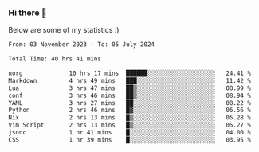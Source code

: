 ### Hi there 👋
Below are some of my statistics :)

<!--START_SECTION:waka-->

```txt
From: 03 November 2023 - To: 05 July 2024

Total Time: 40 hrs 41 mins

norg             10 hrs 17 mins  ██████░░░░░░░░░░░░░░░░░░░   24.41 %
Markdown         4 hrs 49 mins   ███░░░░░░░░░░░░░░░░░░░░░░   11.42 %
Lua              3 hrs 47 mins   ██▒░░░░░░░░░░░░░░░░░░░░░░   08.99 %
conf             3 hrs 46 mins   ██▒░░░░░░░░░░░░░░░░░░░░░░   08.94 %
YAML             3 hrs 27 mins   ██░░░░░░░░░░░░░░░░░░░░░░░   08.22 %
Python           2 hrs 46 mins   █▓░░░░░░░░░░░░░░░░░░░░░░░   06.56 %
Nix              2 hrs 13 mins   █▒░░░░░░░░░░░░░░░░░░░░░░░   05.28 %
Vim Script       2 hrs 13 mins   █▒░░░░░░░░░░░░░░░░░░░░░░░   05.27 %
jsonc            1 hr 41 mins    █░░░░░░░░░░░░░░░░░░░░░░░░   04.00 %
CSS              1 hr 39 mins    █░░░░░░░░░░░░░░░░░░░░░░░░   03.95 %
```

<!--END_SECTION:waka-->

<!--
**KlapenHz/KlapenHz** is a ✨ _special_ ✨ repository because its `README.md` (this file) appears on your GitHub profile.

Here are some ideas to get you started:

- 🔭 I’m currently working on ...
- 🌱 I’m currently learning ...
- 👯 I’m looking to collaborate on ...
- 🤔 I’m looking for help with ...
- 💬 Ask me about ...
- 📫 How to reach me: ...
- 😄 Pronouns: ...
- ⚡ Fun fact: ...
-->
